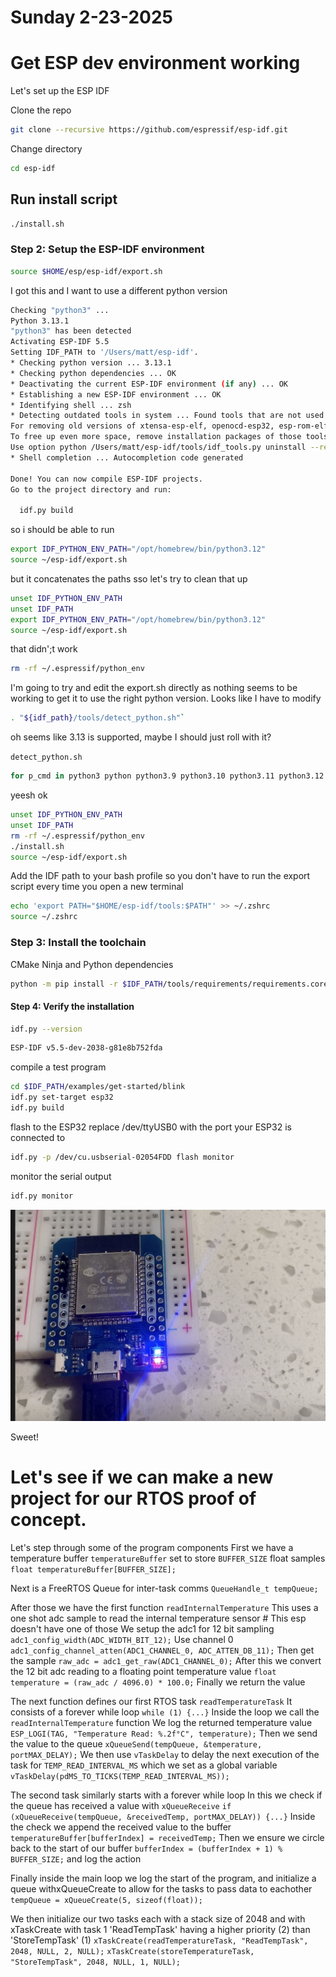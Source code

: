 # Sunday 2-23-2025

# Get ESP dev environment working 

Let's set up the ESP IDF 

Clone the repo
```bash
git clone --recursive https://github.com/espressif/esp-idf.git
```
Change directory
```bash
cd esp-idf
```

## Run install script
```bash
./install.sh
```

### Step 2: Setup the ESP-IDF environment
```bash
source $HOME/esp/esp-idf/export.sh
```
I got this and I want to use a different python version
```bash
Checking "python3" ...
Python 3.13.1
"python3" has been detected
Activating ESP-IDF 5.5
Setting IDF_PATH to '/Users/matt/esp-idf'.
* Checking python version ... 3.13.1
* Checking python dependencies ... OK
* Deactivating the current ESP-IDF environment (if any) ... OK
* Establishing a new ESP-IDF environment ... OK
* Identifying shell ... zsh
* Detecting outdated tools in system ... Found tools that are not used by active ESP-IDF version.
For removing old versions of xtensa-esp-elf, openocd-esp32, esp-rom-elfs, xtensa-esp-elf-gdb use command 'python /Users/matt/esp-idf/tools/idf_tools.py uninstall'
To free up even more space, remove installation packages of those tools.
Use option python /Users/matt/esp-idf/tools/idf_tools.py uninstall --remove-archives.
* Shell completion ... Autocompletion code generated

Done! You can now compile ESP-IDF projects.
Go to the project directory and run:

  idf.py build
```
so i should be able to run 
```bash
export IDF_PYTHON_ENV_PATH="/opt/homebrew/bin/python3.12"
source ~/esp-idf/export.sh
```
but it concatenates the paths sso let's try to clean that up
```bash
unset IDF_PYTHON_ENV_PATH
unset IDF_PATH
export IDF_PYTHON_ENV_PATH="/opt/homebrew/bin/python3.12"
source ~/esp-idf/export.sh
```
that didn';t work
```bash
rm -rf ~/.espressif/python_env

```
I'm going to try and edit the export.sh directly as nothing seems to be working to get it to use the right python version.
Looks like I have to modify 
```bash
. "${idf_path}/tools/detect_python.sh"`
```
oh seems like 3.13 is supported, maybe I should just roll with it?

`detect_python.sh`
```bash
for p_cmd in python3 python python3.9 python3.10 python3.11 python3.12 python3.13; do
```

yeesh ok 
```bash
unset IDF_PYTHON_ENV_PATH
unset IDF_PATH
rm -rf ~/.espressif/python_env    
./install.sh     
source ~/esp-idf/export.sh
```

Add the IDF path to your bash profile so you don't have to run the export script every time you open a new terminal
```bash
echo 'export PATH="$HOME/esp-idf/tools:$PATH"' >> ~/.zshrc
source ~/.zshrc
```

### Step 3: Install the toolchain 
CMake Ninja and Python dependencies 
```bash
python -m pip install -r $IDF_PATH/tools/requirements/requirements.core.txt
```

#### Step 4: Verify the installation
```bash
idf.py --version
```
```bash
ESP-IDF v5.5-dev-2038-g81e8b752fda
```

compile a test program
```bash
cd $IDF_PATH/examples/get-started/blink
idf.py set-target esp32
idf.py build
```

flash to the ESP32
replace /dev/ttyUSB0 with the port your ESP32 is connected to
```bash
idf.py -p /dev/cu.usbserial-02054FDD flash monitor
```

monitor the serial output
```bash
idf.py monitor
```
![esp blink](../static/images/esp_blink.png)

Sweet!

# Let's see if we can make a new project for our RTOS proof of concept.

Let's step through some of the program components
First we have a temperature buffer `temperatureBuffer` set to store `BUFFER_SIZE` float samples `float temperatureBuffer[BUFFER_SIZE];`

Next is a FreeRTOS Queue for inter-task comms
`QueueHandle_t tempQueue;`

After those we have the first function `readInternalTemperature`
This uses a one shot adc sample to read the internal temperature sensor # This esp doesn't have one of those
We setup the adc1 for 12 bit sampling `adc1_config_width(ADC_WIDTH_BIT_12);`
Use channel 0 `adc1_config_channel_atten(ADC1_CHANNEL_0, ADC_ATTEN_DB_11);`
Then get the sample `raw_adc = adc1_get_raw(ADC1_CHANNEL_0);`
After this we convert the 12 bit adc reading to a floating point temperature value `float temperature = (raw_adc / 4096.0) * 100.0;`
Finally we return the value

The next function defines our first RTOS task `readTemperatureTask`
It consists of a forever while loop `while (1) {...}`
Inside the loop we call the `readInternalTemperature` function 
We log the returned temperature value `ESP_LOGI(TAG, "Temperature Read: %.2f°C", temperature);`
Then we send the value to the queue
`xQueueSend(tempQueue, &temperature, portMAX_DELAY);`
We then use `vTaskDelay` to delay the next execution of the task for `TEMP_READ_INTERVAL_MS` which we set as a global variable 
`vTaskDelay(pdMS_TO_TICKS(TEMP_READ_INTERVAL_MS));`

The second task similarly starts with a forever while loop
In this we check if the queue has received a value with `xQueueReceive` `if (xQueueReceive(tempQueue, &receivedTemp, portMAX_DELAY)) {...}`
Inside the check we append the received value to the buffer `temperatureBuffer[bufferIndex] = receivedTemp;`
Then we ensure we circle back to the start of our buffer `bufferIndex = (bufferIndex + 1) % BUFFER_SIZE;` and log the action

Finally inside the main loop we log the start of the program, and initialize a queue withxQueueCreate to allow for the tasks to pass data to eachother `tempQueue = xQueueCreate(5, sizeof(float));`

We then initialize our two tasks each with a stack size of 2048 and with xTaskCreate with task 1 'ReadTempTask' having a higher priority (2) than 'StoreTempTask' (1)
`xTaskCreate(readTemperatureTask, "ReadTempTask", 2048, NULL, 2, NULL);` 
`xTaskCreate(storeTemperatureTask, "StoreTempTask", 2048, NULL, 1, NULL);`











